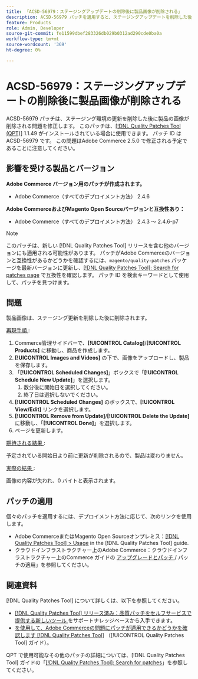 ```yaml
---
title: 「ACSD-56979：ステージングアップデートの削除後に製品画像が削除される」
description: ACSD-56979 パッチを適用すると、ステージングアップデートを削除した後に商品イメージが削除されるAdobe Commerceの問題が修正されます
feature: Products
role: Admin, Developer
source-git-commit: fe11599dbef283326db029b0312ad290cde0ba0a
workflow-type: tm+mt
source-wordcount: '369'
ht-degree: 0%

---
```


# ACSD-56979：ステージングアップデートの削除後に製品画像が削除される

ACSD-56979 パッチは、ステージング環境の更新を削除した後に製品の画像が削除される問題を修正します。 このパッチは、[[!DNL Quality Patches Tool (QPT)]](https://experienceleague.adobe.com/en/docs/commerce-knowledge-base/kb/announcements/commerce-announcements/magento-quality-patches-released-new-tool-to-self-serve-quality-patches) 1.1.49 がインストールされている場合に使用できます。 パッチ ID は ACSD-56979 です。 この問題はAdobe Commerce 2.5.0 で修正される予定であることに注意してください。

## 影響を受ける製品とバージョン

**Adobe Commerce バージョン用のパッチが作成されます。**

* Adobe Commerce（すべてのデプロイメント方法） 2.4.6

**Adobe CommerceおよびMagento Open Sourceバージョンと互換性あり：**

* Adobe Commerce（すべてのデプロイメント方法） 2.4.3 ～ 2.4.6-p7

>[!NOTE]
>
>このパッチは、新しい [!DNL Quality Patches Tool] リリースを含む他のバージョンにも適用される可能性があります。 パッチがAdobe Commerceのバージョンと互換性があるかどうかを確認するには、`magento/quality-patches` パッケージを最新バージョンに更新し、[[!DNL Quality Patches Tool]: Search for patches page](https://experienceleague.adobe.com/tools/commerce-quality-patches/index.html) で互換性を確認します。 パッチ ID を検索キーワードとして使用して、パッチを見つけます。

## 問題

製品画像は、ステージング更新を削除した後に削除されます。

<u> 再現手順 </u>:

1. Commerce管理サイドバーで、**[!UICONTROL Catalog]**/**[!UICONTROL Products]** に移動し、商品を作成します。
1. **[!UICONTROL Images and Videos]** の下で、画像をアップロードし、製品を保存します。
1. 「**[!UICONTROL Scheduled Changes]**」ボックスで「**[!UICONTROL Schedule New Update]**」を選択します。
   1. 数分後に開始日を選択してください。
   1. 終了日は選択しないでください。
1. **[!UICONTROL Scheduled Changes]** のボックスで、**[!UICONTROL View/Edit]** リンクを選択します。
1. **[!UICONTROL Remove from Update]**/**[!UICONTROL Delete the Update]** に移動し、「**[!UICONTROL Done]**」を選択します。
1. ページを更新します。

<u> 期待される結果 </u>:

予定されている開始日より前に更新が削除されるので、製品は変わりません。

<u> 実際の結果 </u>:

画像の内容が失われ、0 バイトと表示されます。

## パッチの適用

個々のパッチを適用するには、デプロイメント方法に応じて、次のリンクを使用します。

* Adobe CommerceまたはMagento Open Sourceオンプレミス：[[!DNL Quality Patches Tool] > Usage](/help/tools/quality-patches-tool/usage.md) in the [!DNL Quality Patches Tool] guide.
* クラウドインフラストラクチャー上のAdobe Commerce：クラウドインフラストラクチャー上のCommerce ガイドの [ アップグレードとパッチ ](https://experienceleague.adobe.com/docs/commerce-cloud-service/user-guide/develop/upgrade/apply-patches.html)/ パッチの適用」を参照してください。

## 関連資料

[!DNL Quality Patches Tool] について詳しくは、以下を参照してください。

* [[!DNL Quality Patches Tool]  リリース済み：品質パッチをセルフサービスで提供する新しいツール ](https://experienceleague.adobe.com/en/docs/commerce-knowledge-base/kb/announcements/commerce-announcements/magento-quality-patches-released-new-tool-to-self-serve-quality-patches) をサポートナレッジベースから入手できます。
* [ を使用して、Adobe Commerceの問題にパッチが適用できるかどうかを確認します  [!DNL Quality Patches Tool]](/help/tools/quality-patches-tool/patches-available-in-qpt/check-patch-for-magento-issue-with-magento-quality-patches.md) （[!UICONTROL Quality Patches Tool] ガイド）。


QPT で使用可能なその他のパッチの詳細については、[!DNL Quality Patches Tool] ガイドの「[[!DNL Quality Patches Tool]: Search for patches](https://experienceleague.adobe.com/tools/commerce-quality-patches/index.html)」を参照してください。
